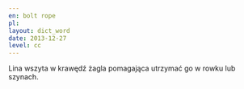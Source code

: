 ```yaml
---
en: bolt rope
pl: 
layout: dict_word
date: 2013-12-27
level: cc
---
```


Lina wszyta w krawędź żagla pomagająca utrzymać go w rowku lub szynach.